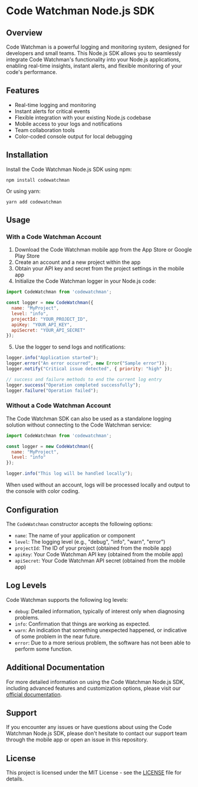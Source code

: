 # Code Watchman Node.js SDK

## Overview

Code Watchman is a powerful logging and monitoring system, designed for developers and small teams. This Node.js SDK allows you to seamlessly integrate Code Watchman's functionality into your Node.js applications, enabling real-time insights, instant alerts, and flexible monitoring of your code's performance.

## Features

- Real-time logging and monitoring
- Instant alerts for critical events
- Flexible integration with your existing Node.js codebase
- Mobile access to your logs and notifications
- Team collaboration tools
- Color-coded console output for local debugging

## Installation

Install the Code Watchman Node.js SDK using npm:

```
npm install codewatchman
```

Or using yarn:

```
yarn add codewatchman
```

## Usage

### With a Code Watchman Account

1. Download the Code Watchman mobile app from the App Store or Google Play Store
2. Create an account and a new project within the app
3. Obtain your API key and secret from the project settings in the mobile app
4. Initialize the Code Watchman logger in your Node.js code:

```javascript
import CodeWatchman from 'codewatchman';

const logger = new CodeWatchman({
  name: "MyProject",
  level: "info",
  projectId: "YOUR_PROJECT_ID",
  apiKey: "YOUR_API_KEY",
  apiSecret: "YOUR_API_SECRET"
});
```

5. Use the logger to send logs and notifications:

```javascript
logger.info("Application started");
logger.error("An error occurred", new Error("Sample error"));
logger.notify("Critical issue detected", { priority: "high" });

// success and failure methods to end the current log entry
logger.success("Operation completed successfully");
logger.failure("Operation failed");
```

### Without a Code Watchman Account

The Code Watchman SDK can also be used as a standalone logging solution without connecting to the Code Watchman service:

```javascript
import CodeWatchman from 'codewatchman';

const logger = new CodeWatchman({
  name: "MyProject",
  level: "info"
});

logger.info("This log will be handled locally");
```

When used without an account, logs will be processed locally and output to the console with color coding.

## Configuration

The `CodeWatchman` constructor accepts the following options:

- `name`: The name of your application or component
- `level`: The logging level (e.g., "debug", "info", "warn", "error")
- `projectId`: The ID of your project (obtained from the mobile app)
- `apiKey`: Your Code Watchman API key (obtained from the mobile app)
- `apiSecret`: Your Code Watchman API secret (obtained from the mobile app)

## Log Levels

Code Watchman supports the following log levels:

- `debug`: Detailed information, typically of interest only when diagnosing problems.
- `info`: Confirmation that things are working as expected.
- `warn`: An indication that something unexpected happened, or indicative of some problem in the near future.
- `error`: Due to a more serious problem, the software has not been able to perform some function.

## Additional Documentation

For more detailed information on using the Code Watchman Node.js SDK, including advanced features and customization options, please visit our [official documentation](https://docs.codewatchman.com).

## Support

If you encounter any issues or have questions about using the Code Watchman Node.js SDK, please don't hesitate to contact our support team through the mobile app or open an issue in this repository.

## License

This project is licensed under the MIT License - see the [LICENSE](LICENSE) file for details.